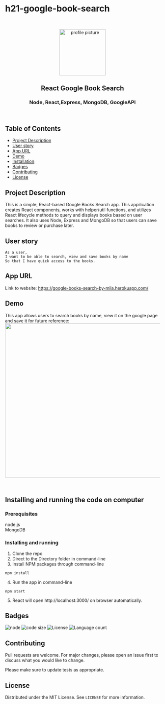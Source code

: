 # h21-google-book-search

<br />
<p align="center">

<img src="https://avatars2.githubusercontent.com/u/59339564?v=4"  alt="profile picture" width="150" height="150">

<h2 align="center">React Google Book Search</h2>

<h3 align="center">
 Node, React,Express, MongoDB, GoogleAPI

</h3>
<br />
</p>


## Table of Contents
* [Project Description](#project-description)
* [User story](#user-story)
* [App URL](#app-url)
* [Demo](#demo)
* [Installation](#installation)
* [Badges](#badges)
* [Contributing](#contributing)
* [License](#license)



## Project Description
This is a simple,  React-based Google Books Search app. This appilication creates React components, works with helper/util functions, and utilizes React lifecycle methods to query and displays books based on user searches. It also uses Node, Express and MongoDB so that users can save books to review or purchase later.


## User story

```
As a user, 
I want to be able to search, view and save books by name
So that I have quick access to the books.
```


## App URL
 Link to website: https://google-books-search-by-mila.herokuapp.com/
 
 
## Demo

This app allows users to search books by name, view it on the google page and save it for future reference: 
<img src="https://recordit.co/7lhiyLWmwI"  width="900" height="500">

<br>





## Installing and running the code on computer

### Prerequisites
  node.js  
  MongoDB

### Installing and running
  1. Clone the repo 
  2. Direct to the Directory folder in command-line
  3. Install NPM packages through command-line
 ```
 npm install 
```  
  4. Run the app in command-line
 ```
 npm start
 ```

 5. React will open http://localhost:3000/ on browser automatically.
 


## Badges
![node](https://img.shields.io/node/v/latest?style=plastic)
![code size](https://img.shields.io/github/languages/code-size/mila-mamat/h21-google-book-search)
![License](https://img.shields.io/github/license/mila-mamat/h21-google-book-search)
![Language count](https://img.shields.io/github/languages/count/mila-mamat/h21-google-book-search)

## Contributing
 Pull requests are welcome. For major changes, please open an issue first to discuss what you would like to change. 
 
 Please make sure to update tests as appropriate.

## License
Distributed under the MIT License. See `LICENSE` for more information.
